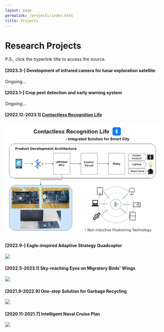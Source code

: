 ```yaml
---
layout: page
permalink: /projects/index.html
title: Projects
---
```


# Research Projects

P.S., click the hyperlink title to access the source.<br>

#### **[2023.3-] Development of infrared camera for lunar exploration satellite**

Ongoing...

#### **[2023.1-] Crop pest detection and early warning system**

Ongoing...

#### [2022.12-2023.1] [Contactless Recognition Life](https://github.com/JinDucheng/JinDucheng.github.io/raw/master/src/file/Contactless%20Recognition%20Life%20-%20Integrated%20Solution%20for%20Smart%20City.7z)

<img src="https://github.com/JinDucheng/JinDucheng.github.io/raw/master/src/images/Contactless.png">

#### **[2022.9-] Eagle-inspired Adaptive Strategy Quadcopter**

<img src="https://github.com/JinDucheng/JinDucheng.github.io/raw/master/src/images/Quadcopter.png">

#### **[2022.5-2023.1] Sky-reaching Eyes on Migratory Birds' Wings**

<img src="https://github.com/JinDucheng/JinDucheng.github.io/raw/master/src/images/migratory-bird.png">

#### **[2021.9-2022.9] One-stop Solution for Garbage Recycling**

<img src="https://github.com/JinDucheng/JinDucheng.github.io/raw/master/src/images/garbage-bin.png">

#### **[2020.11-2021.7] Intelligent Naval Cruise Plan**

<img src="https://github.com/JinDucheng/JinDucheng.github.io/raw/master/src/images/Cruise.png">







